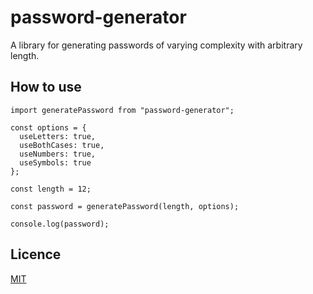 # password-generator

A library for generating passwords of varying complexity with arbitrary length.

## How to use

```
import generatePassword from "password-generator";

const options = {
  useLetters: true,
  useBothCases: true,
  useNumbers: true,
  useSymbols: true
};

const length = 12;

const password = generatePassword(length, options);

console.log(password);

```

## Licence
[MIT](LICENSE.md)
